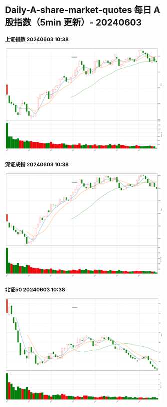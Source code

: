 
# Daily-A-share-market-quotes 每日 A 股指数（5min 更新）- 20240603

### 上证指数 20240603 10:38
![](./fig/2024/6/20240603-sh000001.png)

### 深证成指 20240603 10:38
![](./fig/2024/6/20240603-sz399001.png)

### 北证50 20240603 10:38
![](./fig/2024/6/20240603-bj899050.png)
